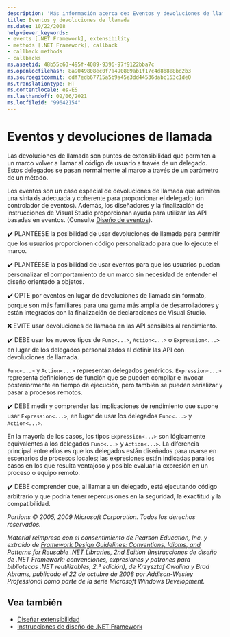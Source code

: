 ```yaml
---
description: 'Más información acerca de: Eventos y devoluciones de llamada'
title: Eventos y devoluciones de llamada
ms.date: 10/22/2008
helpviewer_keywords:
- events [.NET Framework], extensibility
- methods [.NET Framework], callback
- callback methods
- callbacks
ms.assetid: 48b55c60-495f-4089-9396-97f9122bba7c
ms.openlocfilehash: 8a9049808ec0f7a490889ab1f17c4d8b8e8bd2b3
ms.sourcegitcommit: ddf7edb67715a5b9a45e3dd44536dabc153c1de0
ms.translationtype: HT
ms.contentlocale: es-ES
ms.lasthandoff: 02/06/2021
ms.locfileid: "99642154"
---
```

# <a name="events-and-callbacks"></a>Eventos y devoluciones de llamada

Las devoluciones de llamada son puntos de extensibilidad que permiten a un marco volver a llamar al código de usuario a través de un delegado. Estos delegados se pasan normalmente al marco a través de un parámetro de un método.

 Los eventos son un caso especial de devoluciones de llamada que admiten una sintaxis adecuada y coherente para proporcionar el delegado (un controlador de eventos). Además, los diseñadores y la finalización de instrucciones de Visual Studio proporcionan ayuda para utilizar las API basadas en eventos. (Consulte [Diseño de eventos](event.md)).

 ✔️ PLANTÉESE la posibilidad de usar devoluciones de llamada para permitir que los usuarios proporcionen código personalizado para que lo ejecute el marco.

 ✔️ PLANTÉESE la posibilidad de usar eventos para que los usuarios puedan personalizar el comportamiento de un marco sin necesidad de entender el diseño orientado a objetos.

 ✔️ OPTE por eventos en lugar de devoluciones de llamada sin formato, porque son más familiares para una gama más amplia de desarrolladores y están integrados con la finalización de declaraciones de Visual Studio.

 ❌ EVITE usar devoluciones de llamada en las API sensibles al rendimiento.

 ✔️ DEBE usar los nuevos tipos de `Func<...>`, `Action<...>` o `Expression<...>` en lugar de los delegados personalizados al definir las API con devoluciones de llamada.

 `Func<...>` y `Action<...>` representan delegados genéricos. `Expression<...>` representa definiciones de función que se pueden compilar e invocar posteriormente en tiempo de ejecución, pero también se pueden serializar y pasar a procesos remotos.

 ✔️ DEBE medir y comprender las implicaciones de rendimiento que supone usar `Expression<...>`, en lugar de usar los delegados `Func<...>` y `Action<...>`.

 En la mayoría de los casos, los tipos `Expression<...>` son lógicamente equivalentes a los delegados `Func<...>` y `Action<...>`. La diferencia principal entre ellos es que los delegados están diseñados para usarse en escenarios de procesos locales; las expresiones están indicadas para los casos en los que resulta ventajoso y posible evaluar la expresión en un proceso o equipo remoto.

 ✔️ DEBE comprender que, al llamar a un delegado, está ejecutando código arbitrario y que podría tener repercusiones en la seguridad, la exactitud y la compatibilidad.

 *Portions &copy; 2005, 2009 Microsoft Corporation. Todos los derechos reservados.*

 *Material reimpreso con el consentimiento de Pearson Education, Inc. y extraído de [Framework Design Guidelines: Conventions, Idioms, and Patterns for Reusable .NET Libraries, 2nd Edition](https://www.informit.com/store/framework-design-guidelines-conventions-idioms-and-9780321545619) (Instrucciones de diseño de .NET Framework: convenciones, expresiones y patrones para bibliotecas .NET reutilizables, 2.ª edición), de Krzysztof Cwalina y Brad Abrams, publicado el 22 de octubre de 2008 por Addison-Wesley Professional como parte de la serie Microsoft Windows Development.*

## <a name="see-also"></a>Vea también

- [Diseñar extensibilidad](designing-for-extensibility.md)
- [Instrucciones de diseño de .NET Framework](index.md)
